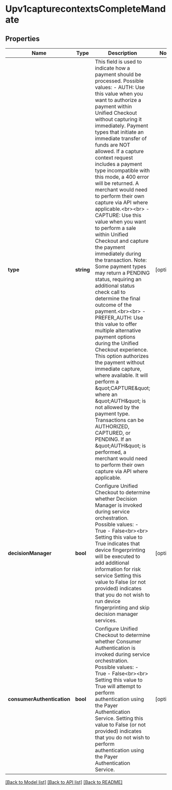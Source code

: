 # Upv1capturecontextsCompleteMandate

## Properties
Name | Type | Description | Notes
------------ | ------------- | ------------- | -------------
**type** | **string** | This field is used to indicate how a payment should be processed.  Possible values: - AUTH: Use this value when you want to authorize a payment within Unified Checkout without capturing it immediately.  Payment types that initiate an immediate transfer of funds are NOT allowed.  If a capture context request includes a payment type incompatible with this mode, a 400 error will be returned.  A merchant would need to perform their own capture via API where applicable.&lt;br&gt;&lt;br&gt;   - CAPTURE: Use this value when you want to perform a sale within Unified Checkout and capture the payment immediately during the transaction.  Note: Some payment types may return a PENDING status, requiring an additional status check call to determine the final outcome of the payment.&lt;br&gt;&lt;br&gt; - PREFER_AUTH: Use this value to offer multiple alternative payment options during the Unified Checkout experience. This option authorizes the payment without immediate capture, where available.  It will perform a \&quot;CAPTURE\&quot; where an \&quot;AUTH\&quot; is not allowed by the payment type.  Transactions can be AUTHORIZED, CAPTURED, or PENDING.  If an \&quot;AUTH\&quot; is performed, a merchant would need to perform their own capture via API where applicable. | [optional] 
**decisionManager** | **bool** | Configure Unified Checkout to determine whether Decision Manager is invoked during service orchestration.  Possible values:  - True  - False&lt;br&gt;&lt;br&gt;  Setting this value to True indicates that device fingerprinting will be executed to add additional information for risk service Setting this value to False (or not provided) indicates that you do not wish to run device fingerprinting and skip decision manager services. | [optional] 
**consumerAuthentication** | **bool** | Configure Unified Checkout to determine whether Consumer Authentication is invoked during service orchestration.  Possible values:  - True  - False&lt;br&gt;&lt;br&gt;  Setting this value to True will attempt to perform authentication using the Payer Authentication Service. Setting this value to False (or not provided) indicates that you do not wish to perform authentication using the Payer Authentication Service. | [optional] 

[[Back to Model list]](../README.md#documentation-for-models) [[Back to API list]](../README.md#documentation-for-api-endpoints) [[Back to README]](../README.md)


